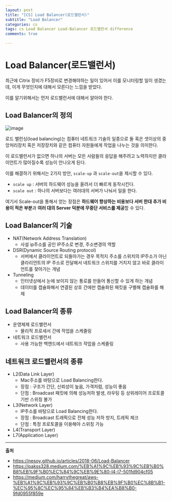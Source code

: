 ```yaml
---
layout: post
title: "[CS] Load Balancer(로드밸런서)"
subtitle: "Load Balancer"
categories: cs
tags: cs Load Balancer Load-Balancer 로드밸런서 difference 
comments: true

---
```


# Load Balancer(로드밸런서)

최근에 Citrix 장비가 F5장비로 변경해야하는 일이 있어서 이를 모니터링할 일이 생겼는데, 이게 무엇인지에 대해서 모른다는 느낌을 받았다.

이를 알기위해서는 먼저 로드밸런서에 대해서 알아야 한다.

## Load Balancer의 정의

![image](https://user-images.githubusercontent.com/42582516/96366790-ea592c80-1184-11eb-9110-838bc94fcd5b.png)

로드 밸런싱(load balancing)는 컴퓨터 네트워크 기술의 일종으로 둘 혹은 셋이상의 중앙처리장치 혹은 저장장치와 같은 컴퓨터 자원들에게 작업을 나누는 것을 의미한다.

이 로드밸런서가 없으면 하나의 서버는 모든 사람들의 응답을 해주려고 노력하지만 클라이언트가 많아질수록 성능이 안나오게 된다.

이를 해결하기 위해서는 2가지 방안, `scale-up` 과 `scale-out`을 제시할 수 있다. 
- `scale up` : 서버의 하드웨어 성능을 올려서 더 빠르게 동작시킨다.
- `scale out` : 하나의 서버보다는 여러대의 서버가 나눠서 일을 한다.

여기서 Scale-out을 통해서 얻는 장점은 **하드웨어 향상하는 비용보다 서버 한대 추가 비용이 적은 부분**과 **여러 대의 Server 덕분에 무중단 서비스를 제공**할 수 있다.

## Load Balancer의 기술

- NAT(Network Address Translation)
  - 사설 ip주소를 공인 IP주소로 변경, 주소변경의 역할
- DSR(Dynamic Source Routing protocol)
  - 서버에서 클라이언트로 되돌아가는 경우 목적지 주소를 스위치의 IP주소가 아닌 클라리언트의 IP 주소로 전달해서 네트워크 스위치를 거치지 않고 바로 클라이언트를 찾아가는 개념
- Tunneling
  - 인터넷상에서 눈에 보이지 않는 통로를 만들어 통신할 수 있게 하는 개념
  - 데이터를 캡슐화해서 연결된 상호 간에만 캡슐화된 패킷을 구별해 캡슐화를 해제

## Load Balancer의 종류

- 운영체제 로드밸런서
  - 물리적 프로세서 간에 작업을 스케줄링
- 네트워크 로드밸런서
  - 사용 가능한 백엔드에서 네트워크 작업을 스케줄링

## 네트워크 로드밸런서의 종류

- L2(Data Link Layer)
  - Mac주소를 바탕으로 Load Balancing한다.
  - 장점 : 구조가 간단, 신뢰성이 높음, 가격저렴, 성능이 좋음
  - 단점 : Broadcast 패킷에 의해 성능저하 발생, 라우팅 등 상위레이어 프로토콜 기반 스위칭 불가
- L3(Network Layer)
  - IP주소를 바탕으로 Load Balancing한다.
  - 장점 : Broadcast 트래픽으로 전체 성능 저하 방지, 트레픽 체크
  - 단점 : 특정 프로토콜을 이용해야 스위칭 가능
- L4(Transport Layer)
- L7(Application Layer)

---

**출처**

- https://nesoy.github.io/articles/2018-06/Load-Balancer
- https://pakss328.medium.com/%EB%A1%9C%EB%93%9C%EB%B0%B8%EB%9F%B0%EC%84%9C%EB%9E%80-l4-l7-501fd904cf05
- https://medium.com/harrythegreat/aws-%EB%A1%9C%EB%93%9C%EB%B0%B8%EB%9F%B0%EC%8B%B1-%EC%95%8C%EC%95%84%EB%B3%B4%EA%B8%B0-9fd0955f859e
